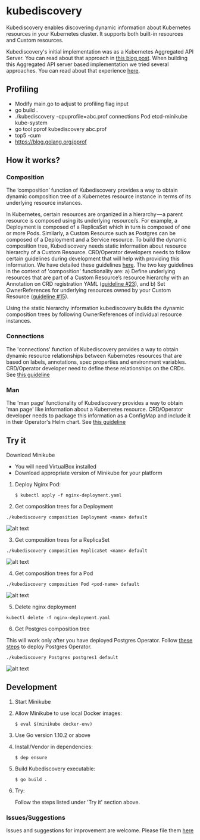 # kubediscovery

Kubediscovery enables discovering dynamic information about Kubernetes resources in your Kubernetes cluster. It supports both built-in resources and Custom resources. 

<!-- ![alt text](https://github.com/cloud-ark/kubediscovery/raw/master/docs/kubediscovery.jpg =50x50) -->

Kubediscovery's initial implementation was as a Kubernetes Aggregated API Server. 
You can read about that approach in [this blog post](https://medium.com/@cloudark/kubediscovery-aggregated-api-server-to-learn-more-about-kubernetes-custom-resources-18202a1c4aef). When building this Aggregated API server based implementation we tried several approaches. You can read about that experience [here](https://medium.com/@cloudark/our-journey-in-building-a-kubernetes-aggregated-api-server-29a4f9c1de22).

## Profiling

- Modify main.go to adjust to profiling flag input
- go build .
- ./kubediscovery -cpuprofile=abc.prof connections Pod etcd-minikube kube-system
- go tool pprof kubediscovery abc.prof
- top5 -cum
- https://blog.golang.org/pprof

## How it works?

### Composition

The ‘composition’ function of Kubediscovery provides a way to obtain dynamic composition tree of a Kubernetes resource instance in terms of its underlying resource instances.

In Kubernetes, certain resources are organized in a hierarchy — a parent resource is composed using its underlying resource/s. For example, a Deployment is composed of a ReplicaSet which in turn is composed of one or more Pods. Similarly, a Custom Resource such as Postgres can be composed of a Deployment and a Service resource. To build the dynamic composition tree, Kubediscovery needs static information about resource hierarchy of a Custom Resource. CRD/Operator developers needs to follow certain guidelines during development that will help with providing this information.
We have detailed these guidelines [here](https://github.com/cloud-ark/kubeplus/blob/master/Guidelines.md). The two key guidelines in the context of 'composition' functionality are: 
a) Define underlying resources that are part of a Custom Resource’s resource hierarchy with an Annotation on CRD registration YAML ([guideline #23](https://github.com/cloud-ark/kubeplus/blob/master/Guidelines.md#expose-custom-resource-composition-information)),
and b) Set OwnerReferences for underlying resources owned by your 
Custom Resource ([guideline #15](https://github.com/cloud-ark/kubeplus/blob/master/Guidelines.md#set-ownerreferences-for-underlying-resources-owned-by-your-custom-resource)).

Using the static hierarchy information kubediscovery builds the dynamic composition trees by following OwnerReferences of individual resource instances.

### Connections

The 'connections' function of Kubediscovery provides a way to obtain dynamic resource relationships between Kubernetes resources that are based on labels, annotations, spec properties and environment variables. CRD/Operator developer need to define these relationships on the CRDs. See [this guideline](https://github.com/cloud-ark/kubeplus/blob/master/Guidelines.md#document-labels-annotations-or-spec-property-based-dependencies-for-your-custom-resources)

### Man

The 'man page' functionality of Kubediscovery provides a way to obtain 'man page' like information about a Kubernetes resource. CRD/Operator developer needs to package this information as a ConfigMap and include it in their Operator's Helm chart. See [this guideline](https://github.com/cloud-ark/kubeplus/blob/master/Guidelines.md#define-man-page-for-your-custom-resources)


## Try it

Download Minikube
- You will need VirtualBox installed
- Download appropriate version of Minikube for your platform

1) Deploy Nginx Pod:

   `$ kubectl apply -f nginx-deployment.yaml`

2) Get composition trees for a Deployment

```
./kubediscovery composition Deployment <name> default
```

![alt text](https://github.com/cloud-ark/kubediscovery/raw/master/docs/nginx-deployment-composition.png)


3) Get composition trees for a ReplicaSet

```
./kubediscovery composition ReplicaSet <name> default
```

![alt text](https://github.com/cloud-ark/kubediscovery/raw/master/docs/replicaset-composition.png)


4) Get composition trees for a Pod

```
./kubediscovery composition Pod <pod-name> default
```

![alt text](https://github.com/cloud-ark/kubediscovery/raw/master/docs/all-pod-composition.png)


5) Delete nginx deployment

```
kubectl delete -f nginx-deployment.yaml
```


6) Get Postgres composition tree

This will work only after you have deployed Postgres Operator. 
Follow [these steps](https://github.com/cloud-ark/kubeplus/blob/master/kubeplus-steps.txt) to deploy Postgres Operator.

```
./kubediscovery Postgres postgres1 default
```

![alt text](https://github.com/cloud-ark/kubediscovery/raw/master/docs/postgres-composition.png)



## Development

1) Start Minikube 

2) Allow Minikube to use local Docker images: 

   `$ eval $(minikube docker-env)`

3) Use Go version 1.10.2 or above

4) Install/Vendor in dependencies:

   `$ dep ensure`

5) Build Kubediscovery executable:

   `$ go build .`

6) Try:
   
   Follow the steps listed under 'Try it' section above.


### Issues/Suggestions

Issues and suggestions for improvement are welcome. 
Please file them [here](https://github.com/cloud-ark/kubediscovery/issues)




